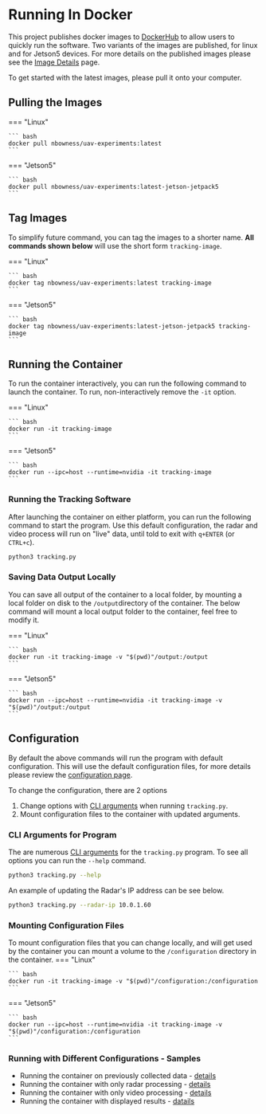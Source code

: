 # Running In Docker

This project publishes docker images to [DockerHub](https://hub.docker.com/r/nbowness/uav-experiments/tags) to allow users to quickly run the software. Two variants of the images are published, for linux and for Jetson5 devices. For more details on the published images please see the [Image Details](../configuration/imageDetails.md) page.

To get started with the latest images, please pull it onto your computer. 

## Pulling the Images

=== "Linux"

    ``` bash
    docker pull nbowness/uav-experiments:latest
    ```

=== "Jetson5"

    ``` bash
    docker pull nbowness/uav-experiments:latest-jetson-jetpack5
    ```

## Tag Images
To simplify future command, you can tag the images to a shorter name. **All commands shown below** will use the short form `tracking-image`.

=== "Linux"

    ``` bash
    docker tag nbowness/uav-experiments:latest tracking-image
    ```

=== "Jetson5"

    ``` bash
    docker tag nbowness/uav-experiments:latest-jetson-jetpack5 tracking-image
    ```

## Running the Container
To run the container interactively, you can run the following command to launch the container. To run, non-interactively remove the `-it` option. 

=== "Linux"

    ``` bash
    docker run -it tracking-image
    ```

=== "Jetson5"

    ``` bash
    docker run --ipc=host --runtime=nvidia -it tracking-image
    ```

### Running the Tracking Software

After launching the container on either platform, you can run the following command to start the program. Use this default configuration, the radar and video process will run on "live" data, until told to exit with `q+ENTER` (or `CTRL+c`).

```bash
python3 tracking.py 
```

### Saving Data Output Locally
You can save all output of the container to a local folder, by mounting a local folder on disk to the `/output`directory of the container.
The below command will mount a local output folder to the container, feel free to modify it.

=== "Linux"

    ``` bash
    docker run -it tracking-image -v "$(pwd)"/output:/output
    ```

=== "Jetson5"

    ``` bash
    docker run --ipc=host --runtime=nvidia -it tracking-image -v "$(pwd)"/output:/output
    ```

## Configuration

By default the above commands will run the program with default configuration. This will use the default configuration files, for more details please review the [configuration page](../configuration/configuration.md).

To change the configuration, there are 2 options
1. Change options with [CLI arguments](../configuration/cliArguments.md) when running `tracking.py`. 
1. Mount configuration files to the container with updated arguments.

### CLI Arguments for Program
The are numerous [CLI arguments](../configuration/cliArguments.md) for the `tracking.py` program.
To see all options you can run the `--help` command. 

``` bash
python3 tracking.py --help 
```

An example of updating the Radar's IP address can be see below.

```bash
python3 tracking.py --radar-ip 10.0.1.60
```

### Mounting Configuration Files
To mount configuration files that you can change locally, and will get used by the container you can mount a volume to the `/configuration` directory in the container.
=== "Linux"

    ``` bash
    docker run -it tracking-image -v "$(pwd)"/configuration:/configuration
    ```

=== "Jetson5"

    ``` bash
    docker run --ipc=host --runtime=nvidia -it tracking-image -v "$(pwd)"/configuration:/configuration
    ```

### Running with Different Configurations - Samples
* Running the container on previously collected data - [details](./runningOnCollectedData.md)
* Running the container with only radar processing - [details](./runningOnCollectedData.md)
* Running the container with only video processing - [details](./runningVideoProcessing.md)
* Running the container with displayed results - [datails](./runningWithVisuals.md)
